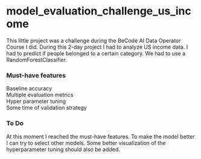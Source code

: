 # model_evaluation_challenge_us_income

This little project was a challenge during the BeCode AI Data Operator Course I did. During this 2-day project I had to analyze US income data. I had to predict if people belonged to a certain category. We had to use a RandomForestClassifier.

### Must-have features
Baseline accuracy  
Multiple evaluation metrics  
Hyper parameter tuning  
Some time of validation strategy  

### To Do 
At this moment I reached the must-have features. To make the model better I can try to select other models. Some better visualization of the hyperparameter tuning should also be added.



